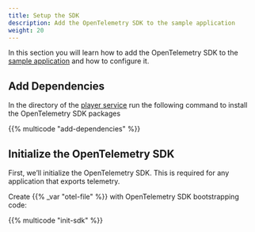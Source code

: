 ```yaml
---
title: Setup the SDK
description: Add the OpenTelemetry SDK to the sample application
weight: 20
---
```


In this section you will learn how to add the OpenTelemetry SDK to the [sample application](../sample-application/) and
how to configure it.

## Add Dependencies

In the directory of the [player service](../sample-application/#create-and-launch-the-player-service) run the following
command to install the OpenTelemetry SDK packages

{{% multicode "add-dependencies" %}}

## Initialize the OpenTelemetry SDK

First, we’ll initialize the OpenTelemetry SDK. This is required for any application that exports telemetry.

Create {{% _var "otel-file" %}} with OpenTelemetry SDK bootstrapping code:

{{% multicode "init-sdk" %}}